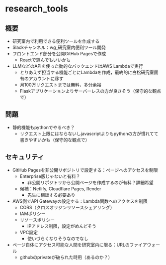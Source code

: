 # research_tools

## 概要
- 研究室内で利用できる便利ツールを作成する
- Slackチャンネル：wg_研究室内便利ツール開発
- フロントエンド部分を公開GitHub Pagesで作成
  - Reactで遊んでもいいかも
- LLMなどのAPIを使った動的なバックエンドはAWS Lambdaで実行
  - とりあえず担当する機能ごとにLambdaを作成，最終的に白松研究室固有のアカウントに移す
  - 月100万リクエストまでは無料，多分余裕
  - Flaskアプリケーションよりサーバーレスの方が良さそう（保守的な観点で）


## 問題
- 静的機能もpythonでやるべき？
  - リクエスト上限にはならないしjavascriptよりもpythonの方が慣れてて書きやすいかも（保守的な観点で）


## セキュリティ
- GitHub Pagesを非公開リポジトリで設定する：ページへのアクセスを制限
  - Enterprise版じゃないと有料？
    - 非公開リポジトリから公開ページを作成するのが有料？詳細希望
  - 候補：Netlify, Cloudflare Pages, Render
    - 先生に相談する必要あり
- AWS側でAPI Gatewayの設定する：Lambda関数へのアクセスを制限
  - CORS（クロスオリジンリソースシェアリング）
  - IAMポリシー
  - リソースポリシー
    - IPアドレス制限，設定がめんどそう
  - VPC設定
    - 使いづらくなりそうなのでなし
- ページ自体にアクセス可能な人間を研究室内に限る：URLのファイアウォール
  - githubのprivateが破られた時用（あるのか？）
